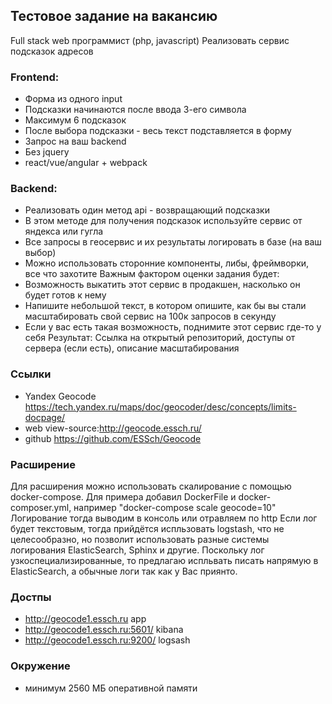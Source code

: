 ## Тестовое задание на вакансию
Full stack web программист (php, javascript)
Реализовать сервис подсказок адресов
### Frontend:
* Форма из одного input
* Подсказки начинаются после ввода 3-его символа
* Максимум 6 подсказок
* После выбора подсказки - весь текст подставляется в форму
* Запрос на ваш backend
* Без jquery
* react/vue/angular + webpack
### Backend:
* Реализовать один метод api - возвращающий подсказки
* В этом методе для получения подсказок используйте сервис от яндекса или гугла
* Все запросы в геосервис и их результаты логировать в базе (на ваш выбор)
* Можно использовать сторонние компоненты, либы, фреймворки, все что захотите
Важным фактором оценки задания будет:
* Возможность выкатить этот сервис в продакшен, насколько он будет готов к нему
* Напишите небольшой текст, в котором опишите, как бы вы стали масштабировать
свой сервис на 100к запросов в секунду
* Если у вас есть такая возможность, поднимите этот сервис где-то у себя
Результат: Ссылка на открытый репозиторий, доступы от сервера (если есть), описание
масштабирования

### Ссылки
* Yandex Geocode https://tech.yandex.ru/maps/doc/geocoder/desc/concepts/limits-docpage/
* web view-source:http://geocode.essch.ru/
* github https://github.com/ESSch/Geocode

### Расширение 
Для расширения можно использовать скалирование с помощью docker-compose.
Для примера добавил DockerFile и docker-composer.yml, например
"docker-compose scale geocode=10"
Логирование тогда выводим в консоль или отравляем по http
Если лог будет текстовым, тогда прийдётся испльзовать logstash, что не целесообразно, но 
позволит использовать разные системы логирования ElasticSearch, Sphinx и другие.
Поскольку лог узкоспециализированные, то предлагаю испльвать писать напрямую в 
ElasticSearch, а обычные логи так как у Вас приянто.

### Достпы
* http://geocode1.essch.ru       app
* http://geocode1.essch.ru:5601/ kibana
* http://geocode1.essch.ru:9200/ logsash

### Окружение
* минимум 2560 МБ оперативной памяти
